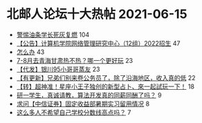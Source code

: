 # 北邮人论坛十大热帖 2021-06-15

- [警惕油条学长死灰复燃](https://bbs.byr.cn/article/Picture/3291734) 104
- [【公告】计算机学院网络管理研究中心（12组）2022招生](https://bbs.byr.cn/article/AimGraduate/1207631) 47
- [怎么办](https://bbs.byr.cn/article/Feeling/3172929) 43
- [7-8月去青海甘肃热不热？哪一个更好玩](https://bbs.byr.cn/article/Travel/145499) 23
- [【代发】银川95小哥哥蒸友](https://bbs.byr.cn/article/Friends/1995926) 23
- [【有更新】兄弟们别来卷公务员了，除了沿海地区，收入真的低](https://bbs.byr.cn/article/CivilServant/47061) 22
- [【转】超神准！星座小王子独创的新型占卜、來一起試玩一下！](https://bbs.byr.cn/article/Constellations/326533) 18
- [研一学生，真诚请教，算法开发真的同薪同酬了吗？](https://bbs.byr.cn/article/WorkLife/1169015) 9
- [求问【中信证券】固定收益部暑期实习留用情况](https://bbs.byr.cn/article/Job/2135864) 8
- [这么多人不希望自己学校分数线高点吗？](https://bbs.byr.cn/article/Talking/6280855) 7


